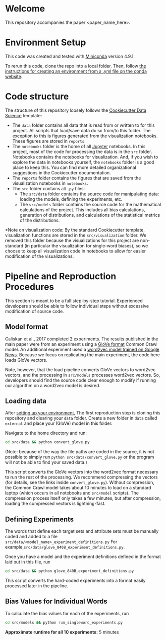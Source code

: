 # Welcome

This repository accompanies the paper <paper_name_here>. 

# Environment Setup

This code was created and tested with [Miniconda](https://docs.conda.io/en/latest/miniconda.html) version 4.9.1.

To rerun this code, clone the repo into a local folder. Then, follow [the instructions for creating an environment from a .yml file on the conda website](https://docs.conda.io/projects/conda/en/latest/user-guide/tasks/manage-environments.html#creating-an-environment-from-an-environment-yml-file).

# Code structure
The structure of this repository loosely follows the [Cookiecutter Data Science](https://drivendata.github.io/cookiecutter-data-science/) template:

- The `data` folder contains all data that is read from or written to for this project. All scripts that load/save data do so from/to this folder. The exception to this is figures generated from the visualization notebooks. These figures are stored in `reports`.
- The `notebooks` folder is the home of all [Jupyter](https://jupyter.org/) notebooks. In this project, most of the code for processing the data is in the `src` folder. Notebooks contains the notebooks for visualization. And, if you wish to explore the data in notebooks yourself, the `notebooks` folder is a good place to keep this. You can find more detailed organizational suggestions in the Cookiecutter documentation.
- The `reports` folder contains the figures that are saved from the visualization notebooks in `notebooks`.
- The `src` folder contains all `.py` files:
  - The `src/data` folder contains the source code for manipulating data: loading the models, defining the experiments, etc.
  - The `src/models` folder contains the source code for the mathematical calculations of the project. This includes all bias calculations, generation of distributions,  and calculations of the statistical metrics of the distributions.

*Note on visualization code: By the standard Cookiecutter template, visualization functions are stored in the `src/visualization` folder. We removed this folder because the visualizations for this project are non-standard (in particular the visualization for single-word biases), so we choose to keep all visualization code in notebooks to allow for easier modification of the visualizations.

# Pipeline and Reproduction Procedures

This section is meant to be a full step-by-step tutorial. Experienced developers should be able to follow individual steps without excessive modification of source code.

## Model format

Caliskan et al., 2017 completed 2 experiments. The results published in the main paper were from an experiment using a [GloVe format](https://nlp.stanford.edu/projects/glove/) Common Crawl model. An additional experiment used a [word2vec model trained on Google News](https://code.google.com/archive/p/word2vec/). Because we focus on replicating the main experiment, the code here loads GloVe vectors. 

Note, however, that the load pipeline converts GloVe vectors to word2vec vectors, and the processing in `src/models` processes word2vec vectors. So, developers should find the source code clear enough to modify if running our algorithm on a word2vec model is desired. 

## Loading data

After [setting up your environment](#environment-setup), The first reproduction step is cloning this repository and clearing your `data` folder. Create a new folder in `data` called `external` and place your (GloVe) model in this folder. 

Navigate to the home directory and run:

```bash
cd src/data && python convert_glove.py
```

(Note: because of the way the file paths are coded in the source, it is not possible to simply run `python src/data/convert_glove.py` or the program will not be able to find your saved data.)

This script converts the GloVe vectors into the word2vec format necessary to run the rest of the processing. We recommend compressing the vectors (for details, see the links inside `convert_glove.py`). Without compression, the Common Crawl model takes about 10 minutes to load on a standard laptop (which occurs in all notebooks and `src/model` scripts). The compression process itself only takes a few minutes, but after compression, loading the compressed vectors is lightning-fast.

## Defining Experiments

The words that define each target sets and attribute sets must be manually coded and added to a file `src/data/<model_name>_experiment_definitions.py` For example,`src/data/glove_840B_experiment_definitions.py`.

Once you have a model and the experiment definitions defined in the format laid out in this file, run

```bash
cd src/data && python glove_840B_experiment_definitions.py
```
This script converts the hard-coded experiments into a format easily processed later in the pipeline.

## Bias Values for Individual Words

To calculate the bias values for each of the experiments, run

```bash
cd src/models && python run_singleword_experiments.py
```

**Approximate runtime for all 10 experiments:** 5 minutes







